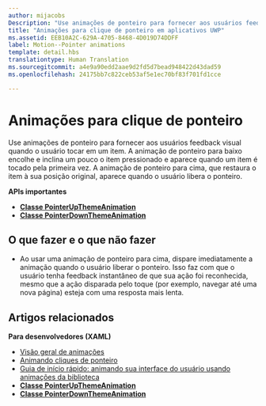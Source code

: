 ```yaml
---
author: mijacobs
Description: "Use animações de ponteiro para fornecer aos usuários feedback visual quando o usuário tocar em um item."
title: "Animações para clique de ponteiro em aplicativos UWP"
ms.assetid: EEB10A2C-629A-4705-8468-4D019D74DDFF
label: Motion--Pointer animations
template: detail.hbs
translationtype: Human Translation
ms.sourcegitcommit: a4e9a90edd2aae9d2fd5d7bead948422d43dad59
ms.openlocfilehash: 24175bb7c822ceb53af5e1ec70bf83f701fd1cce

---
```


# Animações para clique de ponteiro

Use animações de ponteiro para fornecer aos usuários feedback visual quando o usuário tocar em um item. A animação de ponteiro para baixo encolhe e inclina um pouco o item pressionado e aparece quando um item é tocado pela primeira vez. A animação de ponteiro para cima, que restaura o item à sua posição original, aparece quando o usuário libera o ponteiro.




**APIs importantes**

-   [**Classe PointerUpThemeAnimation**](https://msdn.microsoft.com/library/windows/apps/hh969168)
-   [**Classe PointerDownThemeAnimation**](https://msdn.microsoft.com/library/windows/apps/hh969164)



## O que fazer e o que não fazer


-   Ao usar uma animação de ponteiro para cima, dispare imediatamente a animação quando o usuário liberar o ponteiro. Isso faz com que o usuário tenha feedback instantâneo de que sua ação foi reconhecida, mesmo que a ação disparada pelo toque (por exemplo, navegar até uma nova página) esteja com uma resposta mais lenta.

## Artigos relacionados

**Para desenvolvedores (XAML)**
* [Visão geral de animações](https://msdn.microsoft.com/library/windows/apps/mt187350)
* [Animando cliques de ponteiro](https://msdn.microsoft.com/library/windows/apps/xaml/jj649432)
* [Guia de início rápido: animando sua interface do usuário usando animações da biblioteca](https://msdn.microsoft.com/library/windows/apps/xaml/hh452703)
* [**Classe PointerUpThemeAnimation**](https://msdn.microsoft.com/library/windows/apps/hh969168)
* [**Classe PointerDownThemeAnimation**](https://msdn.microsoft.com/library/windows/apps/hh969164)

 

 







<!--HONumber=Jun16_HO4-->


